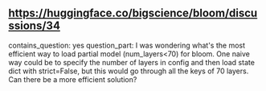 ## https://huggingface.co/bigscience/bloom/discussions/34

contains_question: yes
question_part: I was wondering what's the most efficient way to load partial model (num_layers<70) for bloom. One naive way could be to specify the number of layers in config and then load state dict with strict=False, but this would go through all the keys of 70 layers. Can there be a more efficient solution?